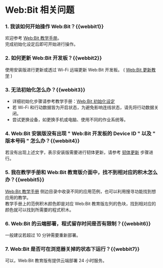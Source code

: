 # Web:Bit 相关问题

### 1. 我该如何开始操作 Web:Bit？{{webbit1}}

欢迎参考 [Web:Bit 教学手册](https://webbit.webduino.io/tutorials/doc/zh-cn/education/index.html#_blank)。  
完成初始化设定后即可开始进行操作。

### 2. 如何更新 Web:Bit 开发板？{{webbit2}}

使用安装版进行更新或透过 Wi-Fi 远端更新 Web:Bit 开发板。 ( [Web:Bit 更新教学](https://webbit.webduino.io/tutorials/doc/zh-cn/education/info/ota.html#_blank) )

### 3. 无法初始化怎么办？{{webbit3}}

- 详细初始化步骤请参考教学手册：[Web:Bit 初始化设定](https://webbit.webduino.io/tutorials/doc/zh-cn/education/info/setup.html#_blank)  
- 若 Wi-Fi 和行动数据皆为开启状态，为避免影响连线状态，请先将行动数据关闭。
- 尝试更换设备，如更换手机或电脑、使用不同的作业系统等。

### 4. Web:Bit 安装版没有出现 " Web:Bit 开发板的 Device ID " 以及 " 版本号码 " 怎么办？{{webbit4}}

若没有出现上述文字，表示安装版需要进行韧体更新，请参考 [韧体更新](https://webbit.webduino.io/tutorials/doc/zh-cn/education/info/ota.html#_blank) 步骤进行。

### 5. 我在教学手册和 Web:Bit 教育版介面中，找不到相对应的积木怎么办？{{webbit5}}

[Web:Bit 教学手册](https://webbit.webduino.io/tutorials/doc/zh-cn/education/index.html#_blank) 侧边目录中收录不同的应用范例，也可以利用搜寻功能找到想应用的教学。  
教学手册上的范例积木颜色即是对应 Web:Bit 教育版左列的色块，找到相对应的颜色就可以找到所需要的程式积木。

### 6. Web:Bit 的云端部署，程式留存时间是否有限制？{{webbit6}}

一般建议若超过 10 分钟需要重新部署。

### 7. Web:Bit 是否可在浏览器关掉的状态下运行？{{webbit7}}

可以，Web:Bit 教育版有提供云端部署 24 小时服务。